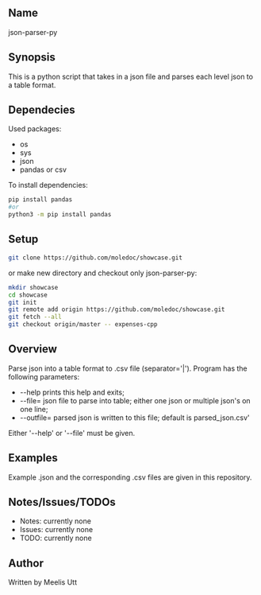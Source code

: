 ## Name 

json-parser-py

## Synopsis 

This is a python script that takes in a json file and parses each level json to a table format.

## Dependecies

Used packages:

* os
* sys
* json
* pandas or csv

To install dependencies:

```sh
pip install pandas
#or
python3 -m pip install pandas
```

## Setup

```sh
git clone https://github.com/moledoc/showcase.git
```

or make new directory and checkout only json-parser-py:

```sh
mkdir showcase
cd showcase
git init
git remote add origin https://github.com/moledoc/showcase.git
git fetch --all
git checkout origin/master -- expenses-cpp
```

## Overview

Parse json into a table format to .csv file (separator='|').
Program has the following parameters:

*  --help                 prints this help and exits;
*  --file=<filename>      json file to parse into table; either one json or multiple json's on one line;
*  --outfile=<filename>   parsed json is written to this file; default is parsed_json.csv'

Either '--help' or '--file' must be given.

## Examples

Example .json and the corresponding .csv files are given in this repository.

## Notes/Issues/TODOs

* Notes: currently none
* Issues: currently none
* TODO: currently none

## Author

Written by
Meelis Utt
